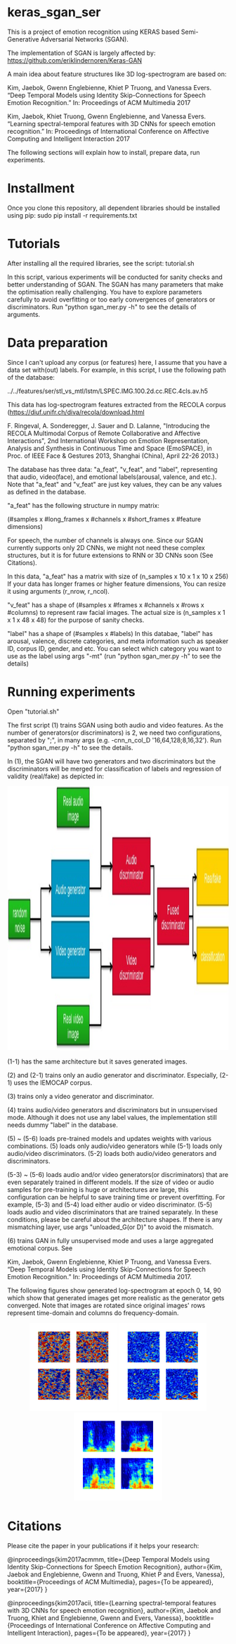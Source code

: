 # keras_sgan_ser
This is a project of emotion recognition using KERAS based Semi-Generative Adversarial Networks (SGAN).

The implementation of SGAN is largely affected by:
https://github.com/eriklindernoren/Keras-GAN

A main idea about feature structures like 3D log-spectrogram are based on:

Kim, Jaebok, Gwenn Englebienne, Khiet P Truong, and Vanessa Evers. “Deep Temporal Models using Identity Skip-Connections for Speech Emotion Recognition.” In: Proceedings of ACM Multimedia 2017

Kim, Jaebok, Khiet Truong, Gwenn Englebienne, and Vanessa Evers. “Learning spectral-temporal features with 3D CNNs for speech emotion recognition.” In: Proceedings of International Conference on Affective Computing and Intelligent Interaction 2017


The following sections will explain how to install, prepare data, run experiments.

# Installment
Once you clone this repository, all dependent libraries should be installed using pip:
sudo pip install -r requirements.txt

# Tutorials
After installing all the required libraries,
see the script: tutorial.sh

In this script, various experiments will be conducted for sanity checks and better understanding of SGAN.
The SGAN has many parameters that make the optimisation really challenging. You have to explore parameters carefully to avoid overfitting or too early convergences of generators or discriminators. Run "python sgan_mer.py -h" to see the details of arguments.

# Data preparation
Since I can't upload any corpus (or features) here, I assume that you have a data set with(out) labels. For example, in this script, I use the following path of the database:

../../features/ser/stl_vs_mtl/lstm/LSPEC.IMG.100.2d.cc.REC.4cls.av.h5

This data has log-spectrogram features extracted from the RECOLA corpus
(https://diuf.unifr.ch/diva/recola/download.html

F. Ringeval, A. Sonderegger, J. Sauer and D. Lalanne, "Introducing the RECOLA Multimodal Corpus of Remote Collaborative and Affective Interactions", 2nd International Workshop on Emotion Representation, Analysis and Synthesis in Continuous Time and Space (EmoSPACE), in Proc. of IEEE Face & Gestures 2013, Shanghai (China), April 22-26 2013.)

The database has three data: "a_feat", "v_feat", and "label", representing that audio, video(face), and emotional labels(arousal, valence, and etc.). Note that "a_feat" and "v_feat" are just key values, they can be any values as defined in the database.

"a_feat" has the following structure in numpy matrix: 

(#samples x #long_frames x #channels x #short_frames x #feature dimensions)

For speech, the number of channels is always one. Since our SGAN currently supports only 2D CNNs, we might not need these complex structures, but it is for future extensions to RNN or 3D CNNs soon (See Citations). 

In this data, "a_feat" has a matrix with size of (n_samples x 10 x 1 x 10 x 256)
If your data has longer frames or higher feature dimensions, You can resize it using arguments (r_nrow, r_ncol).

"v_feat" has a shape of (#samples x #frames x #channels x #rows x #columns) to represent raw facial images.
The actual size is (n_samples x 1 x 1 x 48 x 48) for the purpose of sanity checks.

"label" has a shape of (#samples x #labels)
In this databae, "label" has arousal, valence, discrete categories, and meta information such as speaker ID, corpus ID, gender, and etc.
You can select which category you want to use as the label using args "-mt" (run "python sgan_mer.py -h" to see the details)

# Running experiments
Open "tutorial.sh"

The first script (1) trains SGAN using both audio and video features. As the number of generators(or discriminators) is 2, we need two configurations, separated by ";", in many args (e.g. -cnn_n_col_D '16,64,128;8,16,32'). 
Run "python sgan_mer.py -h" to see the details.

In (1), the SGAN will have two generators and two discriminators but the discriminators will be merged for classification of labels and regression of validity (real/fake) as depicted in:

<div align="center">
<img src="https://github.com/batikim09/keras_sgan_ser/blob/master/readme/SGAN_ER.jpg", width="900", height="600">
</div>

(1-1) has the same architecture but it saves generated images.

(2) and (2-1) trains only an audio generator and discriminator. Especially, (2-1) uses the IEMOCAP corpus.

(3) trains only a video generator and discriminator.

(4) trains audio/video generators and discriminators but in unsupervised mode. Although it does not use any label values, the implementation still needs dummy "label" in the database.

(5) ~ (5-6) loads pre-trained models and updates weights with various combinations.
(5) loads only audio/video generators while (5-1) loads only audio/video discriminators.
(5-2) loads both audio/video generators and discriminators.

(5-3) ~ (5-6) loads audio and/or video generators(or discriminators) that are even separately trained in different models.
If the size of video or audio samples for pre-training is huge or architectures are large, this configuration can be helpful to save training time or prevent overfitting.
For example, (5-3) and (5-4) load either audio or video discriminator.
(5-5) loads audio and video discriminators that are trained separately.
In these conditions, please be careful about the architecture shapes. If there is any mismatching layer, use args "unloaded_G(or D)" to avoid the mismatch.

(6) trains GAN in fully unsupervised mode and uses a large aggregated emotional corpus. See

Kim, Jaebok, Gwenn Englebienne, Khiet P Truong, and Vanessa Evers. “Deep Temporal Models using Identity Skip-Connections for Speech Emotion Recognition.” In: Proceedings of ACM Multimedia 2017.

The following figures show generated log-spectrogram at epoch 0, 14, 90 which show that generated images get more realistic as the generator gets converged. Note that images are rotated since original images' rows represent time-domain and columns do frequency-domain.
<div align="center">
<img src="https://github.com/batikim09/keras_sgan_ser/blob/master/readme/gan_img_feat_0.jpg", width="200", height="200">
<img src="https://github.com/batikim09/keras_sgan_ser/blob/master/readme/gan_img_feat_14.jpg", width="200", height="200">
<img src="https://github.com/batikim09/keras_sgan_ser/blob/master/readme/gan_img_feat_90.jpg", width="200", height="200">
</div>

# Citations
Please cite the paper in your publications if it helps your research:

@inproceedings{kim2017acmmm,
  title={Deep Temporal Models using Identity Skip-Connections for Speech Emotion Recognition},
  author={Kim, Jaebok and Englebienne, Gwenn and Truong, Khiet P and Evers, Vanessa},
  booktitle={Proceedings of ACM Multimedia},
  pages={To be appeared},
  year={2017}
}

@inproceedings{kim2017acii,
  title={Learning spectral-temporal features with 3D CNNs for speech emotion recognition},
  author={Kim, Jaebok and Truong, Khiet and Englebienne, Gwenn and Evers, Vanessa},
  booktitle={Proceedings of International Conference on Affective Computing and Intelligent Interaction},
  pages={To be appeared},
  year={2017}
}

